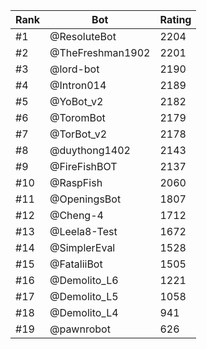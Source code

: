 Rank|Bot|Rating
---|---|---
#1|@ResoluteBot|2204
#2|@TheFreshman1902|2201
#3|@lord-bot|2190
#4|@Intron014|2189
#5|@YoBot_v2|2182
#6|@ToromBot|2179
#7|@TorBot_v2|2178
#8|@duythong1402|2143
#9|@FireFishBOT|2137
#10|@RaspFish|2060
#11|@OpeningsBot|1807
#12|@Cheng-4|1712
#13|@Leela8-Test|1672
#14|@SimplerEval|1528
#15|@FataliiBot|1505
#16|@Demolito_L6|1221
#17|@Demolito_L5|1058
#18|@Demolito_L4|941
#19|@pawnrobot|626
